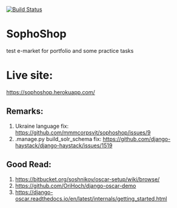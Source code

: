 [![Build Status](https://travis-ci.org/mmmcorpsvit/sophoshop.svg?branch=master)](https://travis-ci.org/mmmcorpsvit/sophoshop)

# SophoShop
test e-market for portfolio and some practice tasks

# Live site:
https://sophoshop.herokuapp.com/

## Remarks:
1. Ukraine language fix: https://github.com/mmmcorpsvit/sophoshop/issues/9
2. .manage.py build_solr_schema fix: https://github.com/django-haystack/django-haystack/issues/1519


## Good Read:
1. https://bitbucket.org/soshnikov/oscar-setup/wiki/browse/
2. https://github.com/OriHoch/django-oscar-demo
3. https://django-oscar.readthedocs.io/en/latest/internals/getting_started.html
